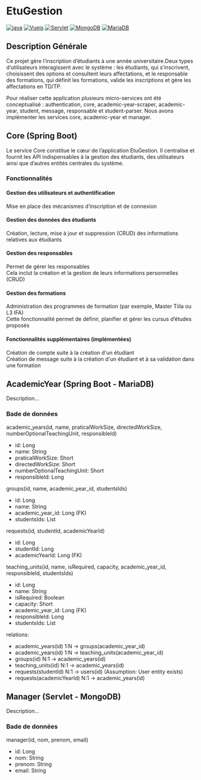 # EtuGestion
[![java](https://img.shields.io/badge/Java-orange.svg)](https://www.java.com)
[![Vuejs](https://img.shields.io/badge/Vue.js-green.svg)](https://vuejs.org/)
[![Servlet](https://img.shields.io/badge/Servlet-red.svg)](https://jakarta.ee/specifications/servlet/)
[![MongoDB](https://img.shields.io/badge/MongoDB-darkgreen.svg)](https://www.mongodb.com/)
[![MariaDB](https://img.shields.io/badge/MariaDB-blue.svg)](https://mariadb.org/)


## Description Générale
Ce projet gère l’inscription d’étudiants à une année universitaire.Deux types d’utilisateurs interagissent avec le système : les étudiants, qui s’inscrivent, choisissent des options et consultent leurs affectations, et le responsable des formations, qui définit les formations, valide les inscriptions et gère les affectations en TD/TP. 

Pour réaliser cette application plusieurs micro-services ont été conceptualisé : authentication, core, academic-year-scraper, academic-year, student, message, responsable et student-parser. Nous avons implémenter les services core, academic-year et manager.

## Core (Spring Boot)
Le service Core constitue le cœur de l’application EtuGestion. Il centralise et fournit les API indispensables à la gestion des étudiants, des utilisateurs ainsi que d’autres entités centrales du système.

### Fonctionnalités

#### Gestion des utilisateurs et authentification  
Mise en place des mécanismes d’inscription et de connexion  

#### Gestion des données des étudiants  
Création, lecture, mise à jour et suppression (CRUD) des informations relatives aux étudiants  

#### Gestion des responsables  
Permet de gérer les responsables  
Cela inclut la création et la gestion de leurs informations personnelles (CRUD)  

#### Gestion des formations  
Administration des programmes de formation (par exemple, Master Tiila ou L3 IFA)  
Cette fonctionnalité permet de définir, planifier et gérer les cursus d’études proposés  

#### Fonctionnalités supplémentaires (implémentées)  
Création de compte suite à la création d'un étudiant  
Création de message suite à la création d'un étudiant et à sa validation dans une formation  


## AcademicYear (Spring Boot - MariaDB)
Description...
### Bade de données
academic_years(id, name, praticalWorkSize, directedWorkSize, numberOptionalTeachingUnit, responsibleId)
  - id: Long
  - name: String
  - praticalWorkSize: Short
  - directedWorkSize: Short
  - numberOptionalTeachingUnit: Short
  - responsibleId: Long

groups(id, name, academic_year_id, studentsIds)
  - id: Long
  - name: String
  - academic_year_id: Long (FK)
  - studentsIds: List<Long>

requests(id, studentId, academicYearId)
  - id: Long
  - studentId: Long
  - academicYearId: Long (FK)

teaching_units(id, name, isRequired, capacity, academic_year_id, responsibleId, studentsIds)
  - id: Long
  - name: String
  - isRequired: Boolean
  - capacity: Short
  - academic_year_id: Long (FK)
  - responsibleId: Long
  - studentsIds: List<Long>

relations:
  - academic_years(id) 1:N -> groups(academic_year_id)
  - academic_years(id) 1:N -> teaching_units(academic_year_id)
  - groups(id) N:1 -> academic_years(id)
  - teaching_units(id) N:1 -> academic_years(id)
  - requests(studentId) N:1 -> users(id) (Assumption: User entity exists)
  - requests(academicYearId) N:1 -> academic_years(id)


## Manager (Servlet - MongoDB)
Description...

### Bade de données
manager(id, nom, prenom, email)
  - id: Long
  - nom: String
  - prenom: String
  - email: String

